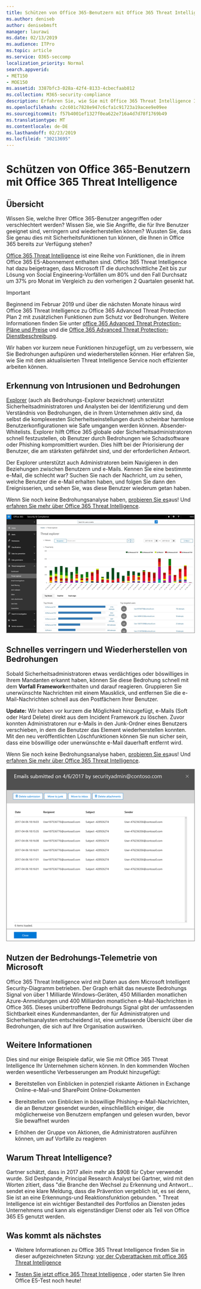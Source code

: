 ```yaml
---
title: Schützen von Office 365-Benutzern mit Office 365 Threat Intelligence
ms.author: deniseb
author: denisebmsft
manager: laurawi
ms.date: 02/13/2019
ms.audience: ITPro
ms.topic: article
ms.service: O365-seccomp
localization_priority: Normal
search.appverid:
- MET150
- MOE150
ms.assetid: 3387bfc3-028a-42f4-8133-4cbecfaab812
ms.collection: M365-security-compliance
description: Erfahren Sie, wie Sie mit Office 365 Threat Intelligence Ihr Unternehmen bei der Erkennung von Intrusionen und Bedrohungen unterstützen und schnell Bedrohungen verringern und wiederherstellen können.
ms.openlocfilehash: c2c601c7828e947c6cfa1c91723a19acee9e09ee
ms.sourcegitcommit: f57b4001ef1327f0ea622e716a4d7d78f1769b49
ms.translationtype: MT
ms.contentlocale: de-DE
ms.lasthandoff: 02/23/2019
ms.locfileid: "30213695"
---
```

# <a name="keep-your-office-365-users-safe-with-office-365-threat-intelligence"></a>Schützen von Office 365-Benutzern mit Office 365 Threat Intelligence

## <a name="overview"></a>Übersicht

Wissen Sie, welche Ihrer Office 365-Benutzer angegriffen oder verschlechtert werden? Wissen Sie, wie Sie Angriffe, die für Ihre Benutzer geeignet sind, verringern und wiederherstellen können? Wussten Sie, dass Sie genau dies mit Sicherheitsfunktionen tun können, die Ihnen in Office 365 bereits zur Verfügung stehen? 
  
[Office 365 Threat Intelligence](office-365-ti.md) ist eine Reihe von Funktionen, die in ihrem Office 365 E5-Abonnement enthalten sind. Office 365 Threat Intelligence hat dazu beigetragen, dass Microsoft IT die durchschnittliche Zeit bis zur Lösung von Social Engineering-Vorfällen um 80% und den Fall Durchsatz um 37% pro Monat im Vergleich zu den vorherigen 2 Quartalen gesenkt hat. 

> [!IMPORTANT]
> Beginnend im Februar 2019 und über die nächsten Monate hinaus wird Office 365 Threat Intelligence zu Office 365 Advanced Threat Protection Plan 2 mit zusätzlichen Funktionen zum Schutz vor Bedrohungen. Weitere Informationen finden Sie unter [office 365 Advanced Threat Protection-Pläne und Preise](https://products.office.com/exchange/advance-threat-protection) und die [Office 365 Advanced Threat Protection-Dienstbeschreibung](https://docs.microsoft.com/office365/servicedescriptions/office-365-advanced-threat-protection-service-description).
  
Wir haben vor kurzem neue Funktionen hinzugefügt, um zu verbessern, wie Sie Bedrohungen aufspüren und wiederherstellen können. Hier erfahren Sie, wie Sie mit dem aktualisierten Threat Intelligence Service noch effizienter arbeiten können.
  
## <a name="detect-intrusions-and-threats"></a>Erkennung von Intrusionen und Bedrohungen

[Explorer](use-explorer-in-security-and-compliance.md) (auch als Bedrohungs-Explorer bezeichnet) unterstützt Sicherheitsadministratoren und Analysten bei der Identifizierung und dem Verständnis von Bedrohungen, die in Ihrem Unternehmen aktiv sind, da selbst die komplexesten Sicherheitseinstellungen durch scheinbar harmlose Benutzerkonfigurationen wie Safe umgangen werden können. Absender-Whitelists. Explorer hilft Office 365 globale oder Sicherheitsadministratoren schnell festzustellen, ob Benutzer durch Bedrohungen wie Schadsoftware oder Phishing kompromittiert wurden. Dies hilft bei der Priorisierung der Benutzer, die am stärksten gefährdet sind, und der erforderlichen Antwort. 
  
Der Explorer unterstützt auch Administratoren beim Navigieren in den Beziehungen zwischen Benutzern und e-Mails. Kennen Sie eine bestimmte e-Mail, die schlecht war? Suchen Sie nach der Nachricht, um zu sehen, welche Benutzer die e-Mail erhalten haben, und folgen Sie dann den Ereignisserien, und sehen Sie, was diese Benutzer wiederum getan haben.

Wenn Sie noch keine Bedrohungsanalyse haben, [probieren Sie es](https://aka.ms/tryo365threatintel3)aus! Und [erfahren Sie mehr über Office 365 Threat Intelligence](https://aka.ms/readmoreabouto365threatintel).
  
![Screenshot von Threat Explorer in Office 365, farbig codiert nach Schadsoftware-Familie](media/591338dd-252a-437d-b5f2-87aa42e74b0c.png)
  
## <a name="quickly-mitigate-and-recover-from-threats"></a>Schnelles verringern und Wiederherstellen von Bedrohungen

Sobald Sicherheitsadministratoren etwas verdächtiges oder böswilliges in Ihrem Mandanten erkannt haben, können Sie diese Bedrohung schnell mit dem **Vorfall Framework**enthalten und darauf reagieren. Gruppieren Sie unerwünschte Nachrichten mit einem Mausklick, und entfernen Sie die e-Mail-Nachrichten schnell aus den Postfächern Ihrer Benutzer. 
  
 **Update:** Wir haben vor kurzem die Möglichkeit hinzugefügt, e-Mails (Soft oder Hard Delete) direkt aus dem Incident Framework zu löschen. Zuvor konnten Administratoren nur e-Mails in den Junk-Ordner eines Benutzers verschieben, in dem die Benutzer das Element wiederherstellen konnten. Mit den neu veröffentlichten Löschfunktionen können Sie nun sicher sein, dass eine böswillige oder unerwünschte e-Mail dauerhaft entfernt wird. 
  
Wenn Sie noch keine Bedrohungsanalyse haben, [probieren Sie es](https://aka.ms/tryo365threatintel3)aus! Und [erfahren Sie mehr über Office 365 Threat Intelligence](https://aka.ms/readmoreabouto365threatintel).
  
![Screenshot der e-Mail-Liste der Vorfall Sanierung](media/9d8452d3-d8d2-4b26-81f9-76396e08dd17.png)
  
## <a name="leverage-the-threat-telemetry-of-microsoft"></a>Nutzen der Bedrohungs-Telemetrie von Microsoft

Office 365 Threat Intelligence wird mit Daten aus dem Microsoft Intelligent Security-Diagramm betrieben. Der Graph erhält das neueste Bedrohungs Signal von über 1 Milliarde Windows-Geräten, 450 Milliarden monatlichen Azure-Anmeldungen und 400 Milliarden monatlichen e-Mail-Nachrichten in Office 365. Dieses unübertroffene Bedrohungs Signal gibt der umfassenden Sichtbarkeit eines Kundenmandanten, der für Administratoren und Sicherheitsanalysten entscheidend ist, eine umfassende Übersicht über die Bedrohungen, die sich auf Ihre Organisation auswirken. 
  
## <a name="more-to-come"></a>Weitere Informationen

Dies sind nur einige Beispiele dafür, wie Sie mit Office 365 Threat Intelligence Ihr Unternehmen sichern können. In den kommenden Wochen werden wesentliche Verbesserungen am Produkt hinzugefügt:
  
- Bereitstellen von Einblicken in potenziell riskante Aktionen in Exchange Online-e-Mail-und SharePoint Online-Dokumenten
    
- Bereitstellen von Einblicken in böswillige Phishing-e-Mail-Nachrichten, die an Benutzer gesendet wurden, einschließlich einiger, die möglicherweise von Benutzern empfangen und gelesen wurden, bevor Sie bewaffnet wurden
    
- Erhöhen der Gruppe von Aktionen, die Administratoren ausführen können, um auf Vorfälle zu reagieren
    
## <a name="why-threat-intelligence"></a>Warum Threat Intelligence?

Gartner schätzt, dass in 2017 allein mehr als $90B für Cyber verwendet wurde. Sid Deshpande, Principal Research Analyst bei Gartner, wird mit den Worten zitiert, dass "die Branche den Wechsel zu Erkennung und Antwort... sendet eine klare Meldung, dass die Prävention vergeblich ist, es sei denn, Sie ist an eine Erkennungs-und Reaktionsfunktion gebunden. " Threat Intelligence ist ein wichtiger Bestandteil des Portfolios an Diensten jedes Unternehmens und kann als eigenständiger Dienst oder als Teil von Office 365 E5 genutzt werden.
  
## <a name="whats-next"></a>Was kommt als nächstes

- Weitere Informationen zu Office 365 Threat Intelligence finden Sie in dieser aufgezeichneten Sitzung: [vor der Cyberattacken mit office 365 Threat Intelligence](https://myignite.microsoft.com/videos/53723)
    
- [Testen Sie jetzt office 365 Threat Intelligence](https://aka.ms/tryo365threatintel3) , oder starten Sie Ihren Office E5-Test noch heute! 
    

